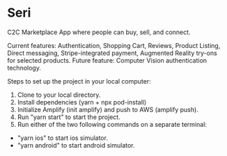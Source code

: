 # Seri

C2C Marketplace App where people can buy, sell, and connect.

Current features: Authentication, Shopping Cart, Reviews, Product Listing, Direct messaging, Stripe-integrated payment, Augmented Reality try-ons for selected products.
Future feature: Computer Vision authentication technology.

Steps to set up the project in your local computer: 
1. Clone to your local directory. 
2. Install dependencies (yarn + npx pod-install)
3.  Initialize Amplify (init amplify) and push to AWS (amplify push). 
4.  Run "yarn start" to start the project.
5.  Run either of the two following commands on a separate terminal:
- "yarn ios" to start ios simulator.
- "yarn android" to start android simulator.
